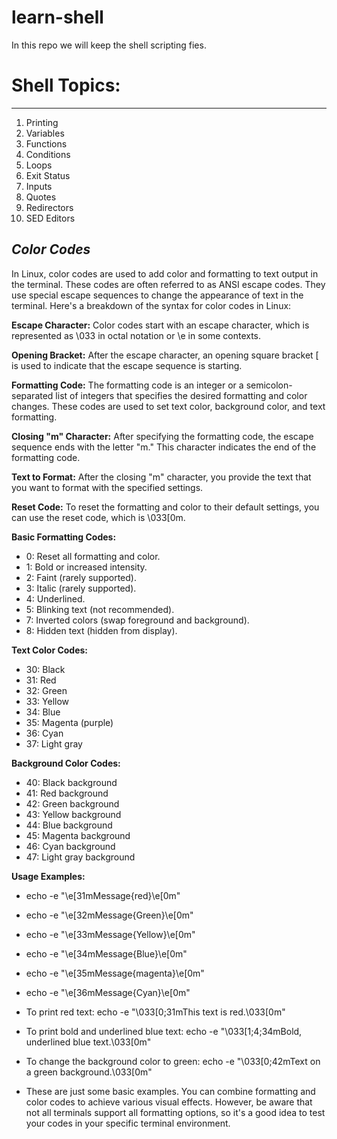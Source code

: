 # learn-shell
In this repo we will keep the shell scripting fies.

# **Shell Topics:**
------------

1. Printing
2. Variables
3. Functions
4. Conditions
5. Loops
6. Exit Status
7. Inputs
8. Quotes
9. Redirectors
10. SED Editors


***Color Codes***
----------------
In Linux, color codes are used to add color and formatting to text output in the terminal. These codes are often referred to as ANSI escape codes. They use special escape sequences to change the appearance of text in the terminal. Here's a breakdown of the syntax for color codes in Linux:

****Escape Character:**** Color codes start with an escape character, which is represented as \033 in octal notation or \e in some contexts.

****Opening Bracket:**** After the escape character, an opening square bracket [ is used to indicate that the escape sequence is starting.

****Formatting Code:**** The formatting code is an integer or a semicolon-separated list of integers that specifies the desired formatting and color changes. These codes are used to set text color, background color, and text formatting.

****Closing "m" Character:**** After specifying the formatting code, the escape sequence ends with the letter "m." This character indicates the end of the formatting code.

****Text to Format:**** After the closing "m" character, you provide the text that you want to format with the specified settings.

****Reset Code:**** To reset the formatting and color to their default settings, you can use the reset code, which is \033[0m.

****Basic Formatting Codes:****

* 0: Reset all formatting and color.
* 1: Bold or increased intensity.
* 2: Faint (rarely supported).
* 3: Italic (rarely supported).
* 4: Underlined.
* 5: Blinking text (not recommended).
* 7: Inverted colors (swap foreground and background).
* 8: Hidden text (hidden from display).

****Text Color Codes:****

* 30: Black
* 31: Red
* 32: Green
* 33: Yellow
* 34: Blue
* 35: Magenta (purple)
* 36: Cyan
* 37: Light gray

****Background Color Codes:****

* 40: Black background
* 41: Red background
* 42: Green background
* 43: Yellow background
* 44: Blue background
* 45: Magenta background
* 46: Cyan background
* 47: Light gray background

****Usage Examples:****

* echo -e "\e[31mMessage{red}\e[0m"
* echo -e "\e[32mMessage{Green}\e[0m"
* echo -e "\e[33mMessage{Yellow}\e[0m"
* echo -e "\e[34mMessage{Blue}\e[0m"
* echo -e "\e[35mMessage{magenta}\e[0m"
* echo -e "\e[36mMessage{Cyan}\e[0m"

* To print red text: echo -e "\033[0;31mThis text is red.\033[0m"
* To print bold and underlined blue text: echo -e "\033[1;4;34mBold, underlined blue text.\033[0m"
* To change the background color to green: echo -e "\033[0;42mText on a green background.\033[0m"
* These are just some basic examples. You can combine formatting and color codes to achieve various visual effects. However, be aware that not all terminals support all formatting options, so it's a good idea to test your codes in your specific terminal environment.